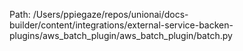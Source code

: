 Path: /Users/ppiegaze/repos/unionai/docs-builder/content/integrations/external-service-backen-plugins/aws_batch_plugin/aws_batch_plugin/batch.py